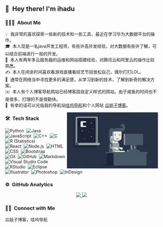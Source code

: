 ## 👋 &nbsp;Hey there! I'm ihadu

### 👨🏻‍💻 &nbsp;About Me

💡 &nbsp;我非常的喜欢探索一些新的技术和一些工具，最近在学习华为大数据平台的操作。\
🎓 &nbsp;本人现是一名java开发工程师，有些许高并发经验，对大数据有些许了解，可以结合前端进行一般的开发。\
🌱 &nbsp;本人有两年多云服务器的运维和网站搭建经验，对腾讯云和阿里云的操作比较熟悉。\
✍️ &nbsp;本人在闲余时间喜欢看游戏直播看综艺节目放松自己，偶尔打打LOL。\
💬 &nbsp;通常在网络当中寻找更多的满足感，从学习到新的技术，了解到新奇的解决方案。\
✉️ &nbsp;本人有个人博客导航网站已经博客园自定义样式的网站。由于咸鱼的时间也不是很多，打理的不是很勤快。\
📄 &nbsp;有幸的话可以光临我的导航站[哇呜导航](https://oicio.cn)和个人网站 [瓜娃子博客](https://www.ihadyou.cn)。

<img alt="Night Coding" src="https://raw.githubusercontent.com/AVS1508/AVS1508/master/assets/Night-Coding.gif" align="right"/>

### 🛠 &nbsp;Tech Stack

![Python](https://img.shields.io/badge/-Python-333333?style=flat&logo=python)&nbsp;
![Java](https://img.shields.io/badge/-Java-333333?style=flat&logo=Java&logoColor=FFA518)&nbsp;
![JavaScript](https://img.shields.io/badge/-JavaScript-333333?style=flat&logo=javascript)&nbsp;
![C++](https://img.shields.io/badge/-C++-333333?style=flat&logo=C%2B%2B&logoColor=00599C)&nbsp;
![C](https://img.shields.io/badge/-C-333333?style=flat&logo=C&logoColor=A8B9CC)&nbsp;
![R (Statistics)](https://img.shields.io/badge/-R-333333?style=flat&logo=R&logoColor=276DC3)\
![React](https://img.shields.io/badge/-React-333333?style=flat&logo=react)&nbsp;
![Node.js](https://img.shields.io/badge/-Node.js-333333?style=flat&logo=node.js)&nbsp;
![HTML](https://img.shields.io/badge/-HTML-333333?style=flat&logo=HTML5)&nbsp;
![CSS](https://img.shields.io/badge/-CSS-333333?style=flat&logo=CSS3&logoColor=1572B6)&nbsp;
![Bootstrap](https://img.shields.io/badge/-Bootstrap-333333?style=flat&logo=bootstrap&logoColor=563D7C)\
![Git](https://img.shields.io/badge/-Git-333333?style=flat&logo=git)&nbsp;
![GitHub](https://img.shields.io/badge/-GitHub-333333?style=flat&logo=github)&nbsp;
![Markdown](https://img.shields.io/badge/-Markdown-333333?style=flat&logo=markdown)\
![Visual Studio Code](https://img.shields.io/badge/-Visual%20Studio%20Code-333333?style=flat&logo=visual-studio-code&logoColor=007ACC)&nbsp;
![RStudio](https://img.shields.io/badge/-RStudio-333333?style=flat&logo=rstudio)&nbsp;
![Eclipse](https://img.shields.io/badge/-Eclipse-333333?style=flat&logo=eclipse-ide&logoColor=2C2255)\
![Illustrator](https://img.shields.io/badge/-Illustrator-333333?style=flat&logo=adobe-illustrator)&nbsp;
![Photoshop](https://img.shields.io/badge/-Photoshop-333333?style=flat&logo=adobe-photoshop)&nbsp;
![InDesign](https://img.shields.io/badge/-InDesign-333333?style=flat&logo=adobe-indesign)

### ⚙️ &nbsp;GitHub Analytics

<p align="center">
<a href="https://github.com/ihadu">
  <img height="180em" src="https://github-readme-stats-eight-theta.vercel.app/api?username=ihadu&show_icons=true&theme=react&include_all_commits=true&count_private=true"/>
  <img height="180em" src="https://github-readme-stats-eight-theta.vercel.app/api/top-langs/?username=ihadu&layout=compact&langs_count=8&theme=react"/>
</a>
</p>

### 🤝🏻 &nbsp;Connect with Me

瓜娃子博客，哇呜导航
